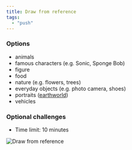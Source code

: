 ```yaml
---
title: Draw from reference
tags:
  - "push"
---
```


### Options

- animals
- famous characters (e.g. Sonic, Sponge Bob)
- figure
- food
- nature (e.g. flowers, trees)
- everyday objects (e.g. photo camera, shoes)
- portraits ([earthworld](https://www.instagram.com/earthsworld))
- vehicles

### Optional challenges

- Time limit: 10 minutes

![Draw from reference](https://live.staticflickr.com/65535/51160023964_46701f852c_k.jpg)
